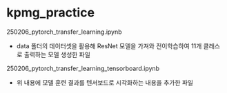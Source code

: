 # kpmg_practice

250206_pytorch_transfer_learning.ipynb
 - data 폴더의 데이터셋을 활용해 ResNet 모델을 가져와 전이학습하여 11개 클래스로 출력하는 모델 생성한 파일

250206_pytorch_transfer_learning_tensorboard.ipynb
 - 위 내용에 모델 훈련 결과를 텐서보드로 시각화하는 내용을 추가한 파일
